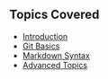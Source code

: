 ## Topics Covered
- [Introduction](introduction.md)
- [Git Basics](git-basics.md)
- [Markdown Syntax](markdown-syntax.md)
- [Advanced Topics](advanced-topics.md)
